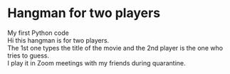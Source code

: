 # Hangman for two players
My first Python code    
Hi this hangman is for two players.  
The 1st one types the title of the movie and the 2nd player is the one who tries to guess.  
I play it in Zoom meetings with my friends during quarantine.
